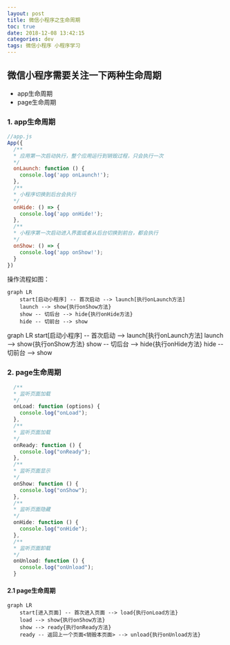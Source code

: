 ```yaml
---
layout: post
title: 微信小程序之生命周期
toc: true
date: 2018-12-08 13:42:15
categories: dev
tags: 微信小程序 小程序学习
---
```




## 微信小程序需要关注一下两种生命周期

- app生命周期
- page生命周期

### 1. app生命周期

```js
//app.js
App({
  /**
  * 应用第一次启动执行，整个应用运行到销毁过程，只会执行一次
  */
  onLaunch: function () {
    console.log('app onLaunch!');
  },
  /**
  * 小程序切换到后台会执行
  */  
  onHide: () => {
    console.log('app onHide!');
  },
  /**
  * 小程序第一次启动进入界面或者从后台切换到前台，都会执行
  */  
  onShow: () => {
    console.log('app onShow!');
  }
})
```

操作流程如图： 

```mermaid
graph LR
    start[启动小程序] -- 首次启动 --> launch[执行onLaunch方法]
    launch --> show{执行onShow方法}
    show -- 切后台 --> hide{执行onHide方法}
    hide -- 切前台 --> show	
```

<div class='mermaid'>
graph LR
start[启动小程序] -- 首次启动 --> launch[执行onLaunch方法]
launch --> show{执行onShow方法}
show -- 切后台 --> hide{执行onHide方法}
hide -- 切前台 --> show
</div>


### 2. page生命周期

```js
  /**
  * 监听页面加载
  */
  onLoad: function (options) {
    console.log("onLoad");
  },
  /**
  * 监听页面加载
  */
  onReady: function () {
    console.log("onReady");
  },
  /**
  * 监听页面显示
  */
  onShow: function () {
    console.log("onShow");
  },
  /**
  * 监听页面隐藏
  */    
  onHide: function () {
    console.log("onHide");
  },
  /**
  * 监听页面卸载
  */    
  onUnload: function () {
    console.log("onUnload");
  }
```


#### 2.1  page生命周期
```mermaid
graph LR
    start[进入页面] -- 首次进入页面 --> load{执行onLoad方法}
    load --> show{执行onShow方法}
    show --> ready{执行onReady方法}
    ready -- 返回上一个页面<销毁本页面> --> unload{执行onUnload方法}	
```